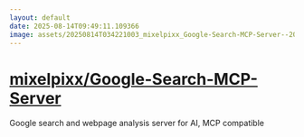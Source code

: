 ```yaml
---
layout: default
date: 2025-08-14T09:49:11.109366
image: assets/20250814T034221003_mixelpixx_Google-Search-MCP-Server--20250814T034428652--cropped.png
---
```


# [mixelpixx/Google-Search-MCP-Server](https://github.com/mixelpixx/Google-Search-MCP-Server)

Google search and webpage analysis server for AI, MCP compatible
